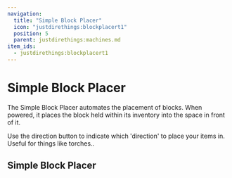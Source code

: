 ```yaml
---
navigation:
  title: "Simple Block Placer"
  icon: "justdirethings:blockplacert1"
  position: 5
  parent: justdirethings:machines.md
item_ids:
  - justdirethings:blockplacert1
---
```


# Simple Block Placer

The Simple Block Placer automates the placement of blocks. When powered, it places the block held within its inventory into the space in front of it.

Use the direction button to indicate which 'direction' to place your items in. Useful for things like torches..

## Simple Block Placer



<Recipe id="justdirethings:blockplacert1" />

